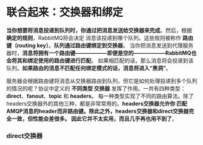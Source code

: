 联合起来：交换器和绑定
============================================================================
**当你想要将消息投递到队列时，你通过把消息发送给交换器来完成**。然后，根据 **确定的规则**，RabbitMQ将会决定
消息该投递到哪个队列。这些规则被称作 **路由键（routing key）**。**队列通过路由键绑定到交换器**。
当你把消息发送到代理服务器时，**消息将拥有一个路由键——————即便是空的——————RabbitMQ也会将其和绑定使用的路由键进行匹配**。
如果相匹配的话，那么消息将会投递到该队列。**如果路由的消息不匹配任何绑定模式的话，消息将进入“黑洞”**。

服务器会根据路由键将消息从交换器路由到队列，但它是如何处理投递到多个队列的情况的呢？协议中定义的 **不同类型
交换器** 发挥了作用。一共有四种类型：**direct**、**fanout**、**topic** 和 **headers**。
每一种类型实现了不同的路由算法。除了headers交换器外的其他三种，都是非常常用的。**headers交换器允许你
匹配AMQP消息的header而非路由键。除此之外，headers交换器和direct交换器完全一致，但性能会差很多。
因此它并不太实用，而且几乎再也用不到了**。

### direct交换器
